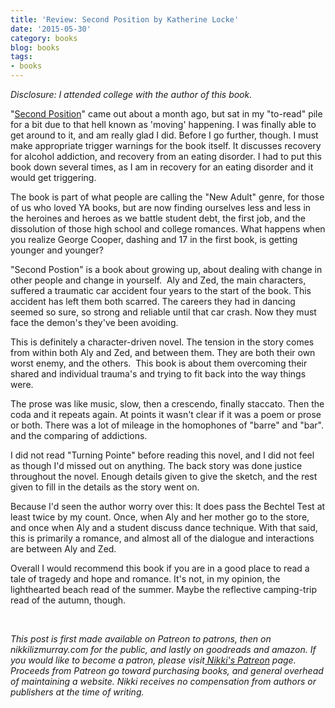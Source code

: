 ```yaml
---
title: 'Review: Second Position by Katherine Locke'
date: '2015-05-30'
category: books
blog: books
tags:
- books
---
```


<em>Disclosure: I attended college with the author of this book.</em>

"<a href="http://www.amazon.com/gp/product/B00SVWX5TM/ref=as_li_tl?ie=UTF8&amp;camp=1789&amp;creative=9325&amp;creativeASIN=B00SVWX5TM&amp;linkCode=as2&amp;tag=nikkmurr-20&amp;linkId=5PTEVH5ZVSSDMKCG" target="_blank">Second Position</a>" came out about a month ago, but sat in my "to-read" pile for a bit due to that hell known as 'moving' happening. I was finally able to get around to it, and am really glad I did. Before I go further, though. I must make appropriate trigger warnings for the book itself. It discusses recovery for alcohol addiction, and recovery from an eating disorder. I had to put this book down several times, as I am in recovery for an eating disorder and it would get triggering.

The book is part of what people are calling the "New Adult" genre, for those of us who loved YA books, but are now finding ourselves less and less in the heroines and heroes as we battle student debt, the first job, and the dissolution of those high school and college romances. What happens when you realize George Cooper, dashing and 17 in the first book, is getting younger and younger?

"Second Postion" is a book about growing up, about dealing with change in other people and change in yourself.  Aly and Zed, the main characters, suffered a traumatic car accident four years to the start of the book. This accident has left them both scarred. The careers they had in dancing seemed so sure, so strong and reliable until that car crash. Now they must face the demon's they've been avoiding.

This is definitely a character-driven novel. The tension in the story comes from within both Aly and Zed, and between them. They are both their own worst enemy, and the others.  This book is about them overcoming their shared and individual trauma's and trying to fit back into the way things were.

The prose was like music, slow, then a crescendo, finally staccato. Then the coda and it repeats again. At points it wasn't clear if it was a poem or prose or both. There was a lot of mileage in the homophones of "barre" and "bar". and the comparing of addictions.

I did not read "Turning Pointe" before reading this novel, and I did not feel as though I'd missed out on anything. The back story was done justice throughout the novel. Enough details given to give the sketch, and the rest given to fill in the details as the story went on.

Because I'd seen the author worry over this: It does pass the Bechtel Test at least twice by my count. Once, when Aly and her mother go to the store, and once when Aly and a student discuss dance technique. With that said, this is primarily a romance, and almost all of the dialogue and interactions are between Aly and Zed.

Overall I would recommend this book if you are in a good place to read a tale of tragedy and hope and romance. It's not, in my opinion, the lighthearted beach read of the summer. Maybe the reflective camping-trip read of the autumn, though.

&nbsp;

<em>This post is first made available on Patreon to patrons, then on nikkilizmurray.com for the public, and lastly on goodreads and amazon. If you would like to become a patron, please visit<a href="https://www.patreon.com/NikkiMurray?ty=c" target="_blank"> Nikki's Patreon</a> page. Proceeds from Patreon go toward purchasing books, and general overhead of maintaining a website. Nikki receives no compensation from authors or publishers at the time of writing.</em>
